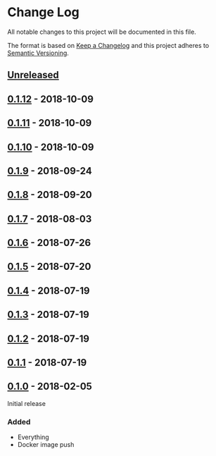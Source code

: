 # Change Log

All notable changes to this project will be documented in this file.

The format is based on [Keep a Changelog](http://keepachangelog.com/)
and this project adheres to [Semantic Versioning](http://semver.org/).

## [Unreleased][]

[Unreleased]: https://github.com/atomist/automation-client-sidecar-ts/compare/0.1.12...HEAD

## [0.1.12][] - 2018-10-09

[0.1.12]: https://github.com/atomist/automation-client-sidecar-ts/compare/0.1.11...0.1.12

## [0.1.11][] - 2018-10-09

[0.1.11]: https://github.com/atomist/automation-client-sidecar-ts/compare/0.1.10...0.1.11

## [0.1.10][] - 2018-10-09

[0.1.10]: https://github.com/atomist/automation-client-sidecar-ts/compare/0.1.9...0.1.10

## [0.1.9][] - 2018-09-24

[0.1.9]: https://github.com/atomist/automation-client-sidecar-ts/compare/0.1.8...0.1.9

## [0.1.8][] - 2018-09-20

[0.1.8]: https://github.com/atomist/automation-client-sidecar-ts/compare/0.1.7...0.1.8

## [0.1.7][] - 2018-08-03

[0.1.7]: https://github.com/atomist/automation-client-sidecar-ts/compare/0.1.6...0.1.7

## [0.1.6][] - 2018-07-26

[0.1.6]: https://github.com/atomist/automation-client-sidecar-ts/compare/0.1.5...0.1.6

## [0.1.5][] - 2018-07-20

[0.1.5]: https://github.com/atomist/automation-client-sidecar-ts/compare/0.1.4...0.1.5

## [0.1.4][] - 2018-07-19

[0.1.4]: https://github.com/atomist/automation-client-sidecar-ts/compare/0.1.3...0.1.4

## [0.1.3][] - 2018-07-19

[0.1.3]: https://github.com/atomist/automation-client-sidecar-ts/compare/0.1.2...0.1.3

## [0.1.2][] - 2018-07-19

[0.1.2]: https://github.com/atomist/automation-client-sidecar-ts/compare/0.1.1...0.1.2

## [0.1.1][] - 2018-07-19

[0.1.1]: https://github.com/atomist/automation-client-sidecar-ts/compare/0.1.0...0.1.1

## [0.1.0][] - 2018-02-05

[0.1.0]: https://github.com/atomist/automation-client-sidecar-ts/tree/0.1.0

Initial release

### Added

-   Everything
-   Docker image push
